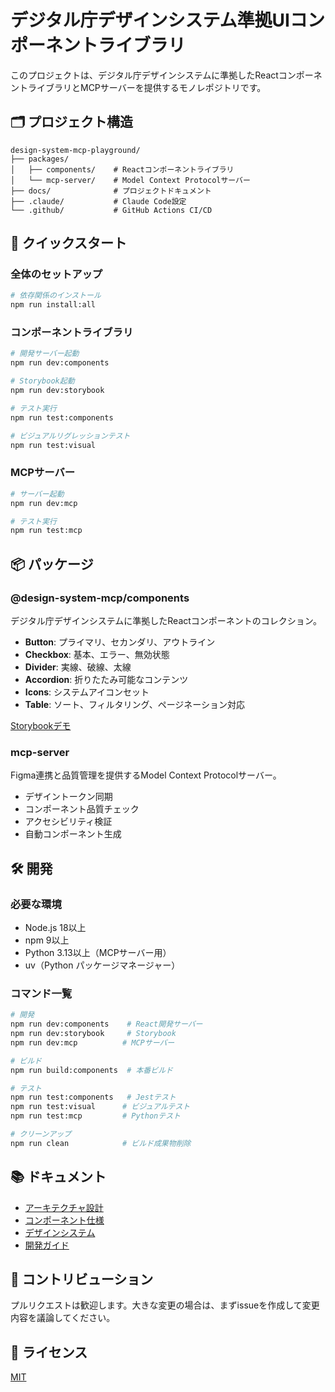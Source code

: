 # デジタル庁デザインシステム準拠UIコンポーネントライブラリ

このプロジェクトは、デジタル庁デザインシステムに準拠したReactコンポーネントライブラリとMCPサーバーを提供するモノレポジトリです。

## 🗂 プロジェクト構造

```
design-system-mcp-playground/
├── packages/
│   ├── components/    # Reactコンポーネントライブラリ
│   └── mcp-server/    # Model Context Protocolサーバー
├── docs/              # プロジェクトドキュメント
├── .claude/           # Claude Code設定
└── .github/           # GitHub Actions CI/CD
```

## 🚀 クイックスタート

### 全体のセットアップ

```bash
# 依存関係のインストール
npm run install:all
```

### コンポーネントライブラリ

```bash
# 開発サーバー起動
npm run dev:components

# Storybook起動
npm run dev:storybook

# テスト実行
npm run test:components

# ビジュアルリグレッションテスト
npm run test:visual
```

### MCPサーバー

```bash
# サーバー起動
npm run dev:mcp

# テスト実行
npm run test:mcp
```

## 📦 パッケージ

### @design-system-mcp/components

デジタル庁デザインシステムに準拠したReactコンポーネントのコレクション。

- **Button**: プライマリ、セカンダリ、アウトライン
- **Checkbox**: 基本、エラー、無効状態
- **Divider**: 実線、破線、太線
- **Accordion**: 折りたたみ可能なコンテンツ
- **Icons**: システムアイコンセット
- **Table**: ソート、フィルタリング、ページネーション対応

[Storybookデモ](https://napnel.github.io/design-system-mcp-playground/)

### mcp-server

Figma連携と品質管理を提供するModel Context Protocolサーバー。

- デザイントークン同期
- コンポーネント品質チェック
- アクセシビリティ検証
- 自動コンポーネント生成

## 🛠 開発

### 必要な環境

- Node.js 18以上
- npm 9以上
- Python 3.13以上（MCPサーバー用）
- uv（Python パッケージマネージャー）

### コマンド一覧

```bash
# 開発
npm run dev:components    # React開発サーバー
npm run dev:storybook     # Storybook
npm run dev:mcp          # MCPサーバー

# ビルド
npm run build:components  # 本番ビルド

# テスト
npm run test:components   # Jestテスト
npm run test:visual      # ビジュアルテスト
npm run test:mcp         # Pythonテスト

# クリーンアップ
npm run clean            # ビルド成果物削除
```

## 📚 ドキュメント

- [アーキテクチャ設計](docs/architecture/)
- [コンポーネント仕様](docs/components/)
- [デザインシステム](docs/design-system/)
- [開発ガイド](docs/guides/)

## 🤝 コントリビューション

プルリクエストは歓迎します。大きな変更の場合は、まずissueを作成して変更内容を議論してください。

## 📄 ライセンス

[MIT](LICENSE)